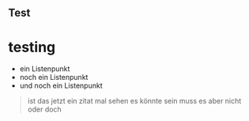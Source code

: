 ## Test

# testing

- ein Listenpunkt
- noch ein Listenpunkt
- und noch ein Listenpunkt

> ist das jetzt ein zitat
> mal sehen
> es könnte sein
> muss es aber nicht
> oder doch
